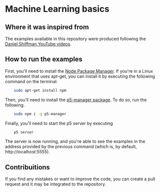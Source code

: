# Machine Learning basics

## Where it was inspired from

The examples available in this repository were produced following the [Daniel Shiffman YouTube videos][10].

## How to run the examples

First, you'll need to install the [Node Package Manager][1]. If you're in a Linux environment that uses apt-get, you can install it by executing the following command on the terminal.

```sh
    sudo apt-get install npm
```
Then, you'll need to install the [p5-manager package][2]. To do so, run the following.

```sh
    sudo npm i -g p5-manager
```
Finally, you'll need to start the p5 server by executing

```sh
    p5 server
```

The server is now running, and you're able to see the examples in the address provided by the previous command (which is, by default, http://localhost:5555).

## Contribuitions

If you find any mistakes or want to improve the code, you can create a pull request and it may be integrated to the repository.

[1]: https://www.npmjs.com
[2]: https://www.npmjs.com/package/p5-manager
[10]: https://www.youtube.com/channel/UCvjgXvBlbQiydffZU7m1_aw
